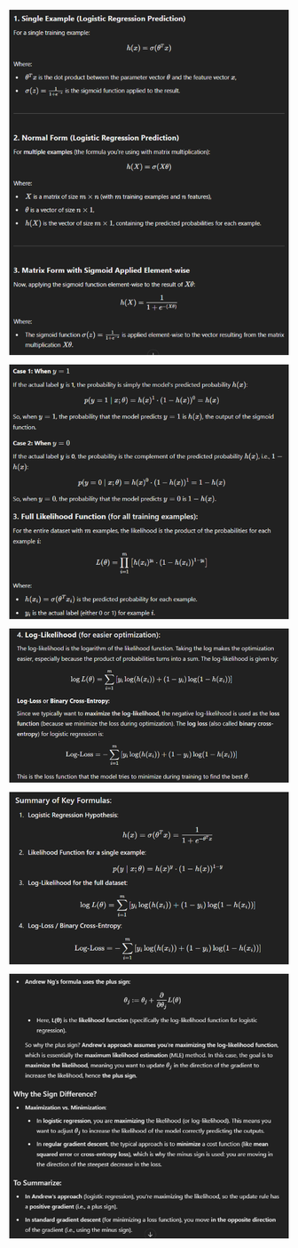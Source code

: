 ![](/images/image_2025-03-26_192226480.png)

![](/images/image_2025-03-26_194736872.png)

![](/images/image_2025-03-26_194858254.png)

![](/images/image_2025-03-26_194942583.png)

![](/images/image_2025-03-26_211913228.png)
